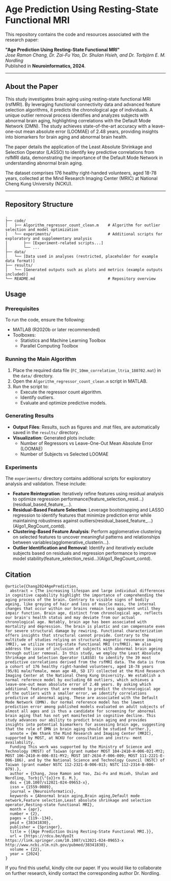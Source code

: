 # Age Prediction Using Resting-State Functional MRI

This repository contains the code and resources associated with the research paper:

**"Age Prediction Using Resting-State Functional MRI"**  
*Jose Ramon Chang, Dr. Zai-Fu Yao, Dr. Shulan Hsieh, and Dr. Torbjörn E. M. Nordling*  
Published in **Neuroinformatics, 2024**.

---

## About the Paper

This study investigates brain aging using resting-state functional MRI (rsfMRI). By leveraging functional connectivity data and advanced feature selection algorithms, it predicts the chronological age of individuals. A unique outlier removal process identifies and analyzes subjects with abnormal brain aging, highlighting correlations with the Default Mode Network (DMN). The study achieves state-of-the-art accuracy with a leave-one-out mean absolute error (LOOMAE) of 2.48 years, providing insights into biomarkers for brain aging and abnormal brain health.  

The paper details the application of the Least Absolute Shrinkage and Selection Operator (LASSO) to identify key predictive correlations from rsfMRI data, demonstrating the importance of the Default Mode Network in understanding abnormal brain aging.  

The dataset comprises 176 healthy right-handed volunteers, aged 18-78 years, collected at the Mind Research Imaging Center (MRIC) at National Cheng Kung University (NCKU).

---

## Repository Structure

```plaintext
.
├── code/
│   ├── Algorithm_regressor_count_clean.m    # Algorithm for outlier selection and model optimization
│   └── experiments/                         # Additional scripts for exploratory and supplementary analysis
│       ├── [Experiment-related scripts...]
│       └── ...
├── data/
│   └── [Data used in analyses (restricted, placeholder for example data format)]
├── results/
│   └── [Generated outputs such as plots and metrics (example outputs included)]
└── README.md                                # Repository overview
```

## Usage

### Prerequisites
To run the code, ensure the following:
- MATLAB (R2020b or later recommended)
- Toolboxes:
  - Statistics and Machine Learning Toolbox
  - Parallel Computing Toolbox

### Running the Main Algorithm
1. Place the required data file (`FC_10mm_correlation_ltria_180702.mat`) in the `data/` directory.
2. Open the `Algorithm_regressor_count_clean.m` script in MATLAB.
3. Run the script to:
   - Execute the regressor count algorithm.
   - Identify outliers.
   - Evaluate and optimize predictive models.

### Generating Results
- **Output Files**: Results, such as figures and .mat files, are automatically saved in the `results/` directory.
- **Visualization**: Generated plots include:
  - Number of Regressors vs Leave-One-Out Mean Absolute Error (LOOMAE)
  - Number of Subjects vs Selected LOOMAE

### Experiments
The `experiments/` directory contains additional scripts for exploratory analysis and validation. These include:
- **Feature Reintegration**: Iteratively refine features using residual analysis to optimize regression performance​(feature_selection_resid…)​(residual_based_feature_…).
- **Residual-Based Feature Selection**: Leverage bootstrapping and LASSO regression to identify features that minimize prediction error while maintaining robustness against outliers​(residual_based_feature_…)​(Algo1_RegCount_contd).
- **Clustering-Based Feature Analysis**: Perform agglomerative clustering on selected features to uncover meaningful patterns and relationships between variables​(agglomerative_clusterin…).
- **Outlier Identification and Removal**: Identify and iteratively exclude subjects based on residuals and regression performance to improve model stability​(feature_selection_resid…)​(Algo1_RegCount_contd).

## Citation
```
@article{Chang2024AgePrediction,
  abstract = {The increasing lifespan and large individual differences in cognitive capability highlight the importance of comprehending the aging process of the brain. Contrary to visible signs of bodily ageing, like greying of hair and loss of muscle mass, the internal changes that occur within our brains remain less apparent until they impair function. Brain age, distinct from chronological age, reflects our brain's health status and may deviate from our actual chronological age. Notably, brain age has been associated with mortality and depression. The brain is plastic and can compensate even for severe structural damage by rewiring. Functional characterization offers insights that structural cannot provide. Contrary to the multitude of studies relying on structural magnetic resonance imaging (MRI), we utilize resting-state functional MRI (rsfMRI). We also address the issue of inclusion of subjects with abnormal brain ageing through outlier removal. In this study, we employ the Least Absolute Shrinkage and Selection Operator (LASSO) to identify the 39 most predictive correlations derived from the rsfMRI data. The data is from a cohort of 176 healthy right-handed volunteers, aged 18-78 years (95/81 male/female, mean age 48, SD 17) collected at the Mind Research Imaging Center at the National Cheng Kung University. We establish a normal reference model by excluding 68 outliers, which achieves a leave-one-out mean absolute error of 2.48 years. By asking which additional features that are needed to predict the chronological age of the outliers with a smaller error, we identify correlations predictive of abnormal aging. These are associated with the Default Mode Network (DMN). Our normal reference model has the lowest prediction error among published models evaluated on adult subjects of almost all ages and is thus a candidate for screening for abnormal brain aging that has not yet manifested in cognitive decline. This study advances our ability to predict brain aging and provides insights into potential biomarkers for assessing brain age, suggesting that the role of DMN in brain aging should be studied further.},
  annote = {We thank the Mind Research and Imaging Center (MRIC), supported by MOST, at NCKU for consultation and instru- ment availability.
  Funding This work was supported by the Ministry of Science and Technology (MOST) of Taiwan (grant number MOST 104-2410-H-006-021-MY2; MOST 106-2410-H-006-031-MY2; MOST 107-2634-F-006-009; MOST 111-2221-E-006-186), and by the National Science and Technology Council (NSTC) of Taiwan (grant number NSTC 112-2321-B-006-013; NSTC 112-2314-B-006-079).},
  author = {Chang, Jose Ramon and Yao, Zai-Fu and Hsieh, Shulan and Nordling, Torbj{\"{o}}rn E. M.},
  doi = {10.1007/s12021-024-09653-x},
  issn = {1559-0089},
  journal = {Neuroinformatics},
  keywords = {Abnormal brain aging,Brain aging,Default mode network,Feature selection,Least absolute shrinkage and selection operator,Resting-state functional MRI},
  month = {apr},
  number = {2},
  pages = {119--134},
  pmid = {38341830},
  publisher = {Springer},
  title = {{Age Prediction Using Resting-State Functional MRI.}},
  url = {https://rdcu.be/dyoIt https://link.springer.com/10.1007/s12021-024-09653-x http://www.ncbi.nlm.nih.gov/pubmed/38341830},
  volume = {22},
  year = {2024}
}
```
If you find this useful, kindly cite our paper. If you would like to collaborate on further research, kindly contact the corresponding author Dr. Nordling.
